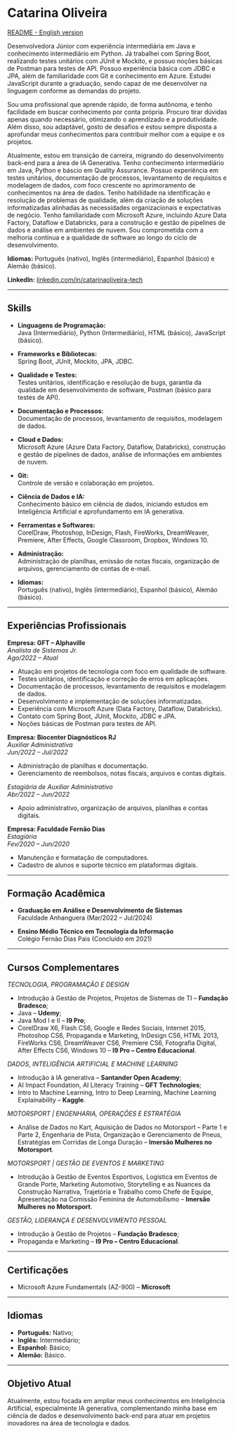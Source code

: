 # Catarina Oliveira

[README - English version](https://github.com/oliveiracatarina/oliveiracatarina/blob/d8d577cf536afa15cf095ce5551eef2c2cf0206c/README-EN.md)

Desenvolvedora Júnior com experiência intermediária em Java e conhecimento intermediário em Python. Já trabalhei com Spring Boot, realizando testes unitários com JUnit e Mockito, e possuo noções básicas de Postman para testes de API. Possuo experiência básica com JDBC e JPA, além de familiaridade com Git e conhecimento em Azure. Estudei JavaScript durante a graduação, sendo capaz de me desenvolver na linguagem conforme as demandas do projeto.

Sou uma profissional que aprende rápido, de forma autônoma, e tenho facilidade em buscar conhecimento por conta própria. Procuro tirar dúvidas apenas quando necessário, otimizando o aprendizado e a produtividade. Além disso, sou adaptável, gosto de desafios e estou sempre disposta a aprofundar meus conhecimentos para contribuir melhor com a equipe e os projetos.

Atualmente, estou em transição de carreira, migrando do desenvolvimento back-end para a área de IA Generativa. Tenho conhecimento intermediário em Java, Python e báscio em Quality Assurance. Possuo experiência em testes unitários, documentação de processos, levantamento de requisitos e modelagem de dados, com foco crescente no aprimoramento de conhecimentos na área de dados. Tenho habilidade na identificação e resolução de problemas de qualidade, além da criação de soluções informatizadas alinhadas às necessidades organizacionais e expectativas de negócio. Tenho familiaridade com Microsoft Azure, incluindo Azure Data Factory, Dataflow e Databricks, para a construção e gestão de pipelines de dados e análise em ambientes de nuvem. Sou comprometida com a melhoria contínua e a qualidade de software ao longo do ciclo de desenvolvimento.

**Idiomas:** Português (nativo), Inglês (intermediário), Espanhol (básico) e Alemão (básico).  

**LinkedIn:** [linkedin.com/in/catarinaoliveira-tech](https://www.linkedin.com/in/catarinaoliveira-tech) 

---

## Skills

- **Linguagens de Programação:**  
  Java (Intermediário), Python (Intermediário), HTML (básico), JavaScript (básico).

- **Frameworks e Bibliotecas:**  
  Spring Boot, JUnit, Mockito, JPA, JDBC.

- **Qualidade e Testes:**  
  Testes unitários, identificação e resolução de bugs, garantia da qualidade em desenvolvimento de software, Postman (básico para testes de API).

- **Documentação e Processos:**  
  Documentação de processos, levantamento de requisitos, modelagem de dados.

- **Cloud e Dados:**  
  Microsoft Azure (Azure Data Factory, Dataflow, Databricks), construção e gestão de pipelines de dados, análise de informações em ambientes de nuvem.

- **Git:**  
  Controle de versão e colaboração em projetos.

- **Ciência de Dados e IA:**  
  Conhecimento básico em ciência de dados, iniciando estudos em Inteligência Artificial e aprofundamento em IA generativa.

- **Ferramentas e Softwares:**  
  CorelDraw, Photoshop, InDesign, Flash, FireWorks, DreamWeaver, Premiere, After Effects, Google Classroom, Dropbox, Windows 10.

- **Administração:**  
  Administração de planilhas, emissão de notas fiscais, organização de arquivos, gerenciamento de contas de e-mail.

- **Idiomas:**  
  Português (nativo), Inglês (intermediário), Espanhol (básico), Alemão (básico).

---

## Experiências Profissionais

**Empresa: GFT – Alphaville**  
*Analista de Sistemas Jr.*  
_Ago/2022 – Atual_  
- Atuação em projetos de tecnologia com foco em qualidade de software.  
- Testes unitários, identificação e correção de erros em aplicações.  
- Documentação de processos, levantamento de requisitos e modelagem de dados.  
- Desenvolvimento e implementação de soluções informatizadas. 
- Experiência com Microsoft Azure (Data Factory, Dataflow, Databricks).
- Contato com Spring Boot, JUnit, Mockito, JDBC e JPA.
- Noções básicas de Postman para testes de API.

**Empresa: Biocenter Diagnósticos RJ**  
*Auxiliar Administrativa*  
_Jun/2022 – Jul/2022_  
- Administração de planilhas e documentação.  
- Gerenciamento de reembolsos, notas fiscais, arquivos e contas digitais.

*Estagiária de Auxiliar Administrativo*  
_Abr/2022 – Jun/2022_  
- Apoio administrativo, organização de arquivos, planilhas e contas digitais.

**Empresa: Faculdade Fernão Dias**  
*Estagiária*  
_Fev/2020 – Jun/2020_  
- Manutenção e formatação de computadores.  
- Cadastro de alunos e suporte técnico em plataformas digitais.

---

## Formação Acadêmica

- **Graduação em Análise e Desenvolvimento de Sistemas**  
  Faculdade Anhanguera (Mar/2022 – Jul/2024)

- **Ensino Médio Técnico em Tecnologia da Informação**  
  Colégio Fernão Dias Pais (Concluído em 2021)

---

## Cursos Complementares
*TECNOLOGIA, PROGRAMAÇÃO E DESIGN*
- Introdução à Gestão de Projetos, Projetos de Sistemas de TI – **Fundação Bradesco**;  
- Java – **Udemy**; 
- Java Mod I e II – **I9 Pro**;  
- CorelDraw X6, Flash CS6, Google e Redes Sociais, Internet 2015, Photoshop CS6, Propaganda e Marketing, InDesign CS6, HTML 2013, FireWorks CS6, DreamWeaver CS6, Premiere CS6, Fotografia Digital, After Effects CS6, Windows 10 – **I9 Pro  – Centro Educacional**.


*DADOS, INTELIGÊNCIA ARTIFICIAL E MACHINE LEARNING*
- Introdução à  IA generativa – **Santander Open Academy**;
- AI Impact Foundation, AI Literacy Training – **GFT Technologies**;
- Intro to Machine Learning, Intro to Deep Learning, Machine Learning Explainability – **Kaggle**.


*MOTORSPORT | ENGENHARIA, OPERAÇÕES E ESTRATÉGIA*
- Análise de Dados no Kart, Aquisição de Dados no Motorsport – Parte 1 e Parte 2, Engenharia de Pista, Organização e Gerenciamento de Pneus, Estratégias em Corridas de Longa Duração – **Imersão Mulheres no Motorsport**.


*MOTORSPORT | GESTÃO DE EVENTOS E MARKETING*
- Introdução à Gestão de Eventos Esportivos, Logística em Eventos de Grande Porte, Marketing Automotivo, Storytelling e as Nuances da Construção Narrativa, Trajetória e Trabalho como Chefe de Equipe, Apresentação na Comissão Feminina de Automobilismo – **Imersão Mulheres no Motorsport**.


*GESTÃO, LIDERANÇA E DESENVOLVIMENTO PESSOAL*
- Introdução à Gestão de Projetos – **Fundação Bradesco**;
- Propaganda e Marketing – **I9 Pro – Centro Educacional**.

---

## Certificações

- Microsoft Azure Fundamentals (AZ-900) – **Microsoft**

---

## Idiomas

- **Português:** Nativo;  
- **Inglês:** Intermediário;  
- **Espanhol:** Básico;
- **Alemão:** Básico.

---

## Objetivo Atual

Atualmente, estou focada em ampliar meus conhecimentos em Inteligência Artificial, especialmente IA generativa, complementando minha base em ciência de dados e desenvolvimento back-end para atuar em projetos inovadores na área de tecnologia e dados.
